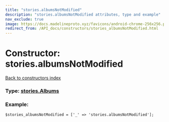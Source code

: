 ```yaml
---
title: "stories.albumsNotModified"
description: "stories.albumsNotModified attributes, type and example"
nav_exclude: true
image: https://docs.madelineproto.xyz/favicons/android-chrome-256x256.png
redirect_from: /API_docs/constructors/stories_albumsNotModified.html
---
```

# Constructor: stories.albumsNotModified  
[Back to constructors index](/API_docs/constructors/index.html)






### Type: [stories.Albums](/API_docs/types/stories.Albums.html)


### Example:

```
$stories_albumsNotModified = ['_' => 'stories.albumsNotModified'];
```  
